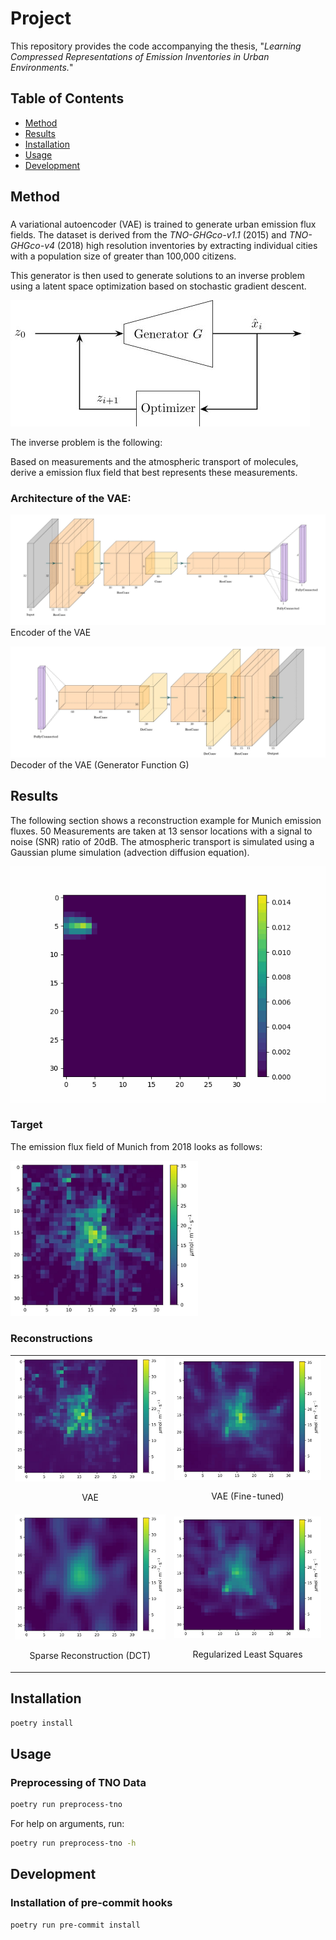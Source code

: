 # Project
This repository provides the code accompanying the thesis, "*Learning Compressed Representations of Emission Inventories in Urban Environments.*" 

## Table of Contents
- [Method](#method)
- [Results](#results)
- [Installation](#installation)
- [Usage](#usage)
- [Development](#development)

## Method
###
A variational autoencoder (VAE) is trained to generate urban emission flux fields.
The dataset is derived from the *TNO-GHGco-v1.1* (2015) and *TNO-GHGco-v4* (2018) high resolution inventories by extracting individual cities with a population size of greater than 100,000 citizens.

This generator is then used to generate solutions to an inverse problem using a latent space optimization based on stochastic gradient descent.

![image](assets/latent_variable_optimization.jpg)

The inverse problem is the following:

Based on measurements and the atmospheric transport of molecules, derive a emission flux field that best represents these measurements. 

### Architecture of the VAE:
![image](assets/final_vae_encoder.jpg)
Encoder of the VAE

![image](assets/final_vae_decoder.jpg)
Decoder of the VAE (Generator Function G)

## Results
The following section shows a reconstruction example for Munich emission fluxes.
50 Measurements are taken at 13 sensor locations with a signal to noise (SNR) ratio of 20dB.
The atmospheric transport is simulated using a Gaussian plume simulation (advection diffusion equation).

![](notebooks/experiments/generated_animations/gaussian_plume.gif)

### Target
The emission flux field of Munich from 2018 looks as follows:

<img src="assets/reconstructions_munich/target.jpg" alt="drawing" width=300/>

### Reconstructions

<table>
  <tr>
    <td>
      <img src="assets/reconstructions_munich/gen_2048_fine_tuned_snr_20_db.jpg" alt="Image 1" width="300"/>
      <p align="center">VAE</p>
    </td>
    <td>
      <img src="assets/reconstructions_munich/gen_2048_snr_20_db.jpg" alt="Image 2" width="300"/>
      <p align="center">VAE (Fine-tuned)</p>
    </td>
  </tr>
  <tr>
    <td>
      <img src="assets/reconstructions_munich/bp_dct_snr_20_db.jpg" alt="Image 3" width="300"/>
      <p align="center">Sparse Reconstruction (DCT)</p>
    </td>
    <td>
      <img src="assets/reconstructions_munich/least_squares_snr_20_db.jpg" alt="Image 4" width="300"/>
      <p align="center">Regularized Least Squares</p>
    </td>
  </tr>
</table>


## Installation
```bash
poetry install
```

## Usage
### Preprocessing of TNO Data
```bash
poetry run preprocess-tno
```
For help on arguments, run:
```bash
poetry run preprocess-tno -h
```

<a name="development"></a>
## Development

### Installation of pre-commit hooks
```bash
poetry run pre-commit install
```


